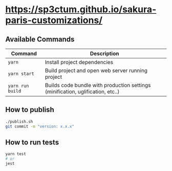# https://sp3ctum.github.io/sakura-paris-customizations/

## Available Commands

| Command          | Description                                                                     |
| ---------------- | ------------------------------------------------------------------------------- |
| `yarn`           | Install project dependencies                                                    |
| `yarn start`     | Build project and open web server running project                               |
| `yarn run build` | Builds code bundle with production settings (minification, uglification, etc..) |

## How to publish

```sh
./publish.sh
git commit -m "version: x.x.x"
```

## How to run tests


```sh
yarn test
# or
jest
```
